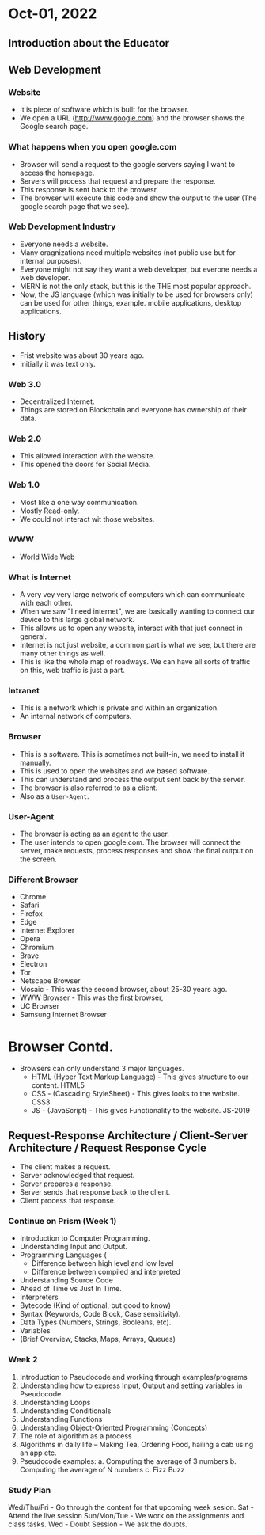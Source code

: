 # Oct-01, 2022

## Introduction about the Educator

## Web Development

### Website
- It is piece of software which is built for the browser.
- We open a URL (http://www.google.com) and the browser shows the Google search page.


### What happens when you open google.com
- Browser will send a request to the google servers saying I want to access the homepage.
- Servers will process that request and prepare the response.
- This response is sent back to the browesr.
- The browser will execute this code and show the output to the user (The google search page that we see).


### Web Development Industry
- Everyone needs a website.
- Many oragnizations need multiple websites (not public use but for internal purposes).
- Everyone might not say they want a web developer, but everone needs a web developer.
- MERN is not the only stack, but this is the THE most popular approach.
- Now, the JS language (which was initially to be used for browsers only) can be used for other things, example. mobile applications, desktop applications.


## History
- Frist website was about 30 years ago.
- Initially it was text only.

### Web 3.0
- Decentralized Internet.
- Things are stored on Blockchain and everyone has ownership of their data.

### Web 2.0
- This allowed interaction with the website.
- This opened the doors for Social Media.

### Web 1.0
- Most like a one way communication.
- Mostly Read-only.
- We could not interact wit those websites.

### WWW
- World Wide Web

### What is Internet
- A very vey very large network of computers which can communicate with each other.
- When we saw "I need internet", we are basically wanting to connect our device to this large global network.
- This allows us to open any website, interact with that just connect in general.
- Internet is not just website, a common part is what we see, but there are many other things as well.
- This is like the whole map of roadways. We can have all sorts of traffic on this, web traffic is just a part.

### Intranet
- This is a network which is private and within an organization.
- An internal network of computers.

### Browser
- This is a software. This is sometimes not built-in, we need to install it manually.
- This is used to open the websites and we based software.
- This can understand and process the output sent back by the server.
- The browser is also referred to as a client.
- Also as a `User-Agent`.

### User-Agent
- The browser is acting as an agent to the user.
- The user intends to open google.com. The browser will connect the server, make requests, process responses and show the final output on the screen.


### Different Browser
- Chrome
- Safari
- Firefox 
- Edge
- Internet Explorer
- Opera
- Chromium
- Brave
- Electron
- Tor
- Netscape Browser
- Mosaic - This was the second browser, about 25-30 years ago.
- WWW Browser - This was the first browser,
- UC Browser
- Samsung Internet Browser

# Browser Contd.
- Browsers can only understand 3 major languages.
  - HTML (Hyper Text Markup Language) - This gives structure to our content. HTML5
  - CSS - (Cascading StyleSheet) - This gives looks to the website. CSS3
  - JS - (JavaScript) - This gives Functionality to the website. JS-2019

## Request-Response Architecture / Client-Server Architecture / Request Response Cycle
- The client makes a request.
- Server acknowledged that request.
- Server prepares a response.
- Server sends that response back to the client.
- Client process that response.


### Continue on Prism (Week 1)
- Introduction to Computer Programming.
- Understanding Input and Output.
- Programming Languages (
  - Difference between high level and low level
  - Difference between compiled and interpreted
- Understanding Source Code
- Ahead of Time vs Just In Time.
- Interpreters
- Bytecode (Kind of optional, but good to know)
- Syntax (Keywords, Code Block, Case sensitivity).
- Data Types (Numbers, Strings, Booleans, etc).
- Variables
- (Brief Overview, Stacks, Maps, Arrays, Queues)


### Week 2
1. Introduction to Pseudocode and working through examples/programs
2. Understanding how to express Input, Output and setting variables in Pseudocode
3. Understanding Loops
4. Understanding Conditionals
5. Understanding Functions
6. Understanding Object-Oriented Programming (Concepts)
7. The role of algorithm as a process
8. Algorithms in daily life – Making Tea, Ordering Food, hailing a cab using an app etc.
9. Pseudocode examples:
  a. Computing the average of 3 numbers
  b. Computing the average of N numbers
  c. Fizz Buzz


### Study Plan
Wed/Thu/Fri - Go through the content for that upcoming week sesion.
Sat - Attend the live session
Sun/Mon/Tue - We work on the assignments and class tasks.
Wed - Doubt Session - We ask the doubts.
